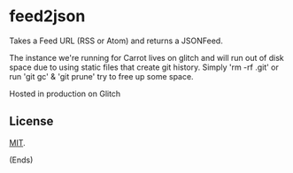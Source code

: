 # feed2json #

Takes a Feed URL (RSS or Atom) and returns a JSONFeed.

The instance we're running for Carrot lives on glitch and will run out of disk space due to using static files that create git history.  Simply 'rm -rf .git' or run 'git gc' & 'git prune' try to free up some space.  

Hosted in production on Glitch

## License ##

[MIT](https://publish.li/mit-license-CPdxXSZb).

(Ends)
